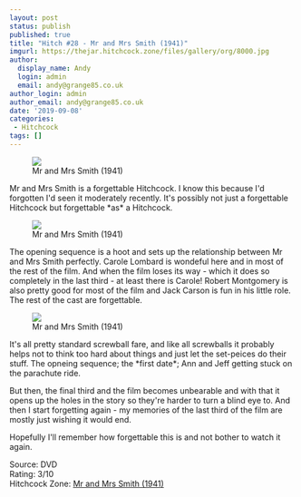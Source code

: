 ```yaml
---
layout: post
status: publish
published: true
title: "Hitch #28 - Mr and Mrs Smith (1941)"
imgurl: https://thejar.hitchcock.zone/files/gallery/org/8000.jpg
author:
  display_name: Andy
  login: admin
  email: andy@grange85.co.uk
author_login: admin
author_email: andy@grange85.co.uk
date: '2019-09-08'
categories:
 - Hitchcock
tags: []
---
```

<figure class="aligncenter"><img src="https://thejar.hitchcock.zone/files/gallery/org/8000.jpg" class="img-responsive" /><figcaption>Mr and Mrs Smith (1941)</figcaption></figure>
Mr and Mrs Smith is a forgettable Hitchcock. I know this because I'd forgotten I'd seen it moderately recently. It's possibly not just a forgettable Hitchcock but forgettable *as* a Hitchcock.
<figure class="aligncenter"><img src="https://thejar.hitchcock.zone/1000/Mr%20and%20Mrs%20Smith%20(1941)/0074.jpg" class="img-responsive" /><figcaption>Mr and Mrs Smith (1941)</figcaption></figure>

The opening sequence is a hoot and sets up the relationship between Mr and Mrs Smith perfectly. Carole Lombard is wondeful here and in most of the rest of the film. And when the film loses its way - which it does so completely in the last third - at least there is Carole! Robert Montgomery is also pretty good for most of the film and Jack Carson is fun in his little role. The rest of the cast are forgettable.
<figure class="aligncenter"><img src="https://thejar.hitchcock.zone/1000/Mr%20and%20Mrs%20Smith%20(1941)/0615.jpg" class="img-responsive" /><figcaption>Mr and Mrs Smith (1941)</figcaption></figure>
It's all pretty standard screwball fare, and like all screwballs it probably helps not to think too hard about things and just let the set-peices do their stuff. The opneing sequence; the *first date*; Ann and Jeff getting stuck on the parachute ride. 

But then, the final third and the film becomes unbearable and with that it opens up the holes in the story so they're harder to turn a blind eye to. And then I start forgetting again - my memories of the last third of the film are mostly just wishing it would end.

Hopefully I'll remember how forgettable this is and not bother to watch it again.

Source: DVD  
Rating: 3/10  
Hitchcock Zone: [Mr and Mrs Smith (1941)](https://the.hitchcock.zone/wiki/Mr._%26_Mrs._Smith_(1941))
